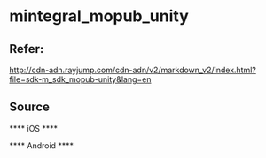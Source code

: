 # mintegral_mopub_unity

## Refer: 
http://cdn-adn.rayjump.com/cdn-adn/v2/markdown_v2/index.html?file=sdk-m_sdk_mopub-unity&lang=en


## Source

**** iOS ****

**** Android ****
